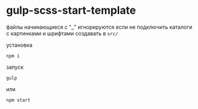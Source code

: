 # gulp-scss-start-template

файлы начинающиеся с "_" игнорируются если не подключить каталоги с картинками и шрифтами создавать в `src/`

установка

  `npm i`

запуск

  `gulp`

или

  `npm start`
